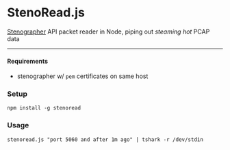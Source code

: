 # StenoRead.js
[Stenographer](https://github.com/google/stenographer) API packet reader in Node, piping out *steaming hot* PCAP data

-----

#### Requirements
* stenographer w/ `pem` certificates on same host

### Setup
```
npm install -g stenoread
```
### Usage
```
stenoread.js "port 5060 and after 1m ago" | tshark -r /dev/stdin
```

